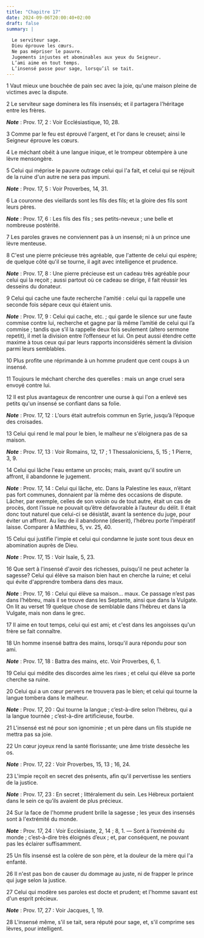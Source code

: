 ```yaml
---
title: "Chapitre 17"
date: 2024-09-06T20:00:40+02:00
draft: false
summary: |
  
  Le serviteur sage.
  Dieu éprouve les cœurs.
  Ne pas mépriser le pauvre.
  Jugements injustes et abominables aux yeux du Seigneur.
  L’ami aime en tout temps.
  L’insensé passe pour sage, lorsqu’il se tait.
---
```



1 Vaut mieux une bouchée de pain sec avec la joie, qu'une maison pleine de victimes avec la dispute.


2 Le serviteur sage dominera les fils insensés; et il partagera l'héritage entre les frères.

***Note*** :  Prov. 17, 2 : Voir Ecclésiastique, 10, 28.


3 Comme par le feu est éprouvé l'argent, et l'or dans le creuset; ainsi le Seigneur éprouve les cœurs.


4 Le méchant obéit à une langue inique, et le trompeur obtempère à une lèvre mensongère.


5 Celui qui méprise le pauvre outrage celui qui l'a fait, et celui qui se réjouit de la ruine d'un autre ne sera pas impuni.

***Note*** :  Prov. 17, 5 : Voir Proverbes, 14, 31.


6 La couronne des vieillards sont les fils des fils; et la gloire des fils sont leurs pères.

***Note*** :  Prov. 17, 6 : Les fils des fils ; ses petits-neveux ; une belle et nombreuse postérité.


7 Les paroles graves ne conviennent pas à un insensé; ni à un prince une lèvre menteuse.


8 C'est une pierre précieuse très agréable, que l'attente de celui qui espère; de quelque côté qu'il se tourne, il agit avec intelligence et prudence.

***Note*** :  Prov. 17, 8 : Une pierre précieuse est un cadeau très agréable pour celui qui la reçoit ; aussi partout où ce cadeau se dirige, il fait réussir les desseins du donateur.


9 Celui qui cache une faute recherche l'amitié : celui qui la rappelle une seconde fois sépare ceux qui étaient unis.

***Note*** :  Prov. 17, 9 : Celui qui cache, etc. ; qui garde le silence sur une faute commise contre lui, recherche et gagne par là même l’amitié de celui qui l’a commise ; tandis que s’il la rappelle deux fois seulement (altero sermone repetit), il met la division entre l’offenseur et lui. On peut aussi étendre cette maxime à tous ceux qui par leurs rapports inconsidérés sèment la division parmi leurs semblables.


10 Plus profite une réprimande à un homme prudent que cent coups à un insensé.


11 Toujours le méchant cherche des querelles : mais un ange cruel sera envoyé contre lui.


12 Il est plus avantageux de rencontrer une ourse à qui l'on a enlevé ses petits qu'un insensé se confiant dans sa folie.

***Note*** :  Prov. 17, 12 : L’ours était autrefois commun en Syrie, jusqu’à l’époque des croisades.


13 Celui qui rend le mal pour le bien, le malheur ne s'éloignera pas de sa maison.

***Note*** :  Prov. 17, 13 : Voir Romains, 12, 17 ; 1 Thessaloniciens, 5, 15 ; 1 Pierre, 3, 9.


14 Celui qui lâche l'eau entame un procès; mais, avant qu'il soutire un affront, il abandonne le jugement.

***Note*** :  Prov. 17, 14 : Celui qui lâche, etc. Dans la Palestine les eaux, n’étant pas fort communes, donnaient par là même des occasions de dispute. Lâcher, par exemple, celles de son voisin ou de tout autre, était un cas de procès, dont l’issue ne pouvait qu’être défavorable à l’auteur du délit. Il était donc tout naturel que celui-ci se désistât, avant la sentence du juge, pour éviter un affront. Au lieu de il abandonne (deserit), l’hébreu porte l’impératif laisse. Comparer à Matthieu, 5, vv. 25, 40.


15 Celui qui justifie l'impie et celui qui condamne le juste sont tous deux en abomination auprès de Dieu.

***Note*** :  Prov. 17, 15 : Voir Isaïe, 5, 23.


16 Que sert à l'insensé d'avoir des richesses, puisqu'il ne peut acheter la sagesse?
Celui qui élève sa maison bien haut en cherche la ruine; et celui qui évite d'apprendre tombera dans des maux.

***Note*** :  Prov. 17, 16 : Celui qui élève sa maison… maux. Ce passage n’est pas dans l’hébreu, mais il se trouve dans les Septante, ainsi que dans la Vulgate. On lit au verset 19 quelque chose de semblable dans l’hébreu et dans la Vulgate, mais non dans le grec.


17 Il aime en tout temps, celui qui est ami; et c'est dans les angoisses qu'un frère se fait connaître.


18 Un homme insensé battra des mains, lorsqu'il aura répondu pour son ami.

***Note*** :  Prov. 17, 18 : Battra des mains, etc. Voir Proverbes, 6, 1.


19 Celui qui médite des discordes aime les rixes ; et celui qui élève sa porte cherche sa ruine.


20 Celui qui a un cœur pervers ne trouvera pas le bien; et celui qui tourne la langue tombera dans le malheur.

***Note*** :  Prov. 17, 20 : Qui tourne la langue ; c’est-à-dire selon l’hébreu, qui a la langue tournée ; c’est-à-dire artificieuse, fourbe.


21 L'insensé est né pour son ignominie ; et un père dans un fils stupide ne mettra pas sa joie.


22 Un cœur joyeux rend la santé florissante; une âme triste dessèche les os.

***Note*** :  Prov. 17, 22 : Voir Proverbes, 15, 13 ; 16, 24.


23 L'impie reçoit en secret des présents, afin qu'il pervertisse les sentiers de la justice.

***Note*** :  Prov. 17, 23 : En secret ; littéralement du sein. Les Hébreux portaient dans le sein ce qu’ils avaient de plus précieux.


24 Sur la face de l'homme prudent brille la sagesse ; les yeux des insensés sont à l'extrémité du monde.

***Note*** :  Prov. 17, 24 : Voir Ecclésiaste, 2, 14 ; 8, 1. ― Sont à l’extrémité du monde ; c’est-à-dire très éloignés d’eux ; et, par conséquent, ne pouvant pas les éclairer suffisamment.


25 Un fils insensé est la colère de son père, et la douleur de la mère qui l'a enfanté.


26 Il n'est pas bon de causer du dommage au juste, ni de frapper le prince qui juge selon la justice.


27 Celui qui modère ses paroles est docte et prudent; et l'homme savant est d'un esprit précieux.

***Note*** :  Prov. 17, 27 : Voir Jacques, 1, 19.


28 L'insensé même, s'il se tait, sera réputé pour sage, et, s'il comprime ses lèvres, pour intelligent.

